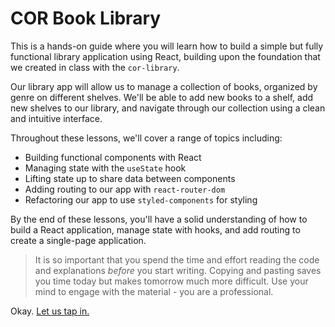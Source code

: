 # COR Book Library

This is a hands-on guide where you will learn how to build a simple but fully functional library application using React, building upon the foundation that we created in class with the `cor-library`. 

Our library app will allow us to manage a collection of books, organized by genre on different shelves. We'll be able to add new books to a shelf, add new shelves to our library, and navigate through our collection using a clean and intuitive interface.

Throughout these lessons, we'll cover a range of topics including:

- Building functional components with React
- Managing state with the `useState` hook
- Lifting state up to share data between components
- Adding routing to our app with `react-router-dom`
- Refactoring our app to use `styled-components` for styling

By the end of these lessons, you'll have a solid understanding of how to build a React application, manage state with hooks, and add routing to create a single-page application. 

> It is so important that you spend the time and effort reading the code and explanations _before_ you start writing. Copying and pasting saves you time today but makes tomorrow much more difficult. Use your mind to engage with the material - you are a professional.

Okay. [Let us tap in.](01-adding-shelves.md)

